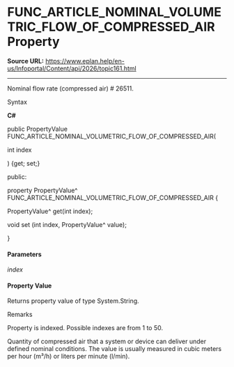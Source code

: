 # FUNC_ARTICLE_NOMINAL_VOLUMETRIC_FLOW_OF_COMPRESSED_AIR Property

**Source URL:** https://www.eplan.help/en-us/Infoportal/Content/api/2026/topic161.html

---

Nominal flow rate (compressed air) # 26511.

Syntax

**C#**



public PropertyValue FUNC_ARTICLE_NOMINAL_VOLUMETRIC_FLOW_OF_COMPRESSED_AIR( 

   int index

) {get; set;}

public:

property PropertyValue^ FUNC_ARTICLE_NOMINAL_VOLUMETRIC_FLOW_OF_COMPRESSED_AIR {

   PropertyValue^ get(int index);

   void set (int index, PropertyValue^ value);

}


#### Parameters

*index*

#### Property Value

Returns property value of type System.String.

Remarks

Property is indexed. Possible indexes are from 1 to 50.

Quantity of compressed air that a system or device can deliver under defined nominal conditions. The value is usually measured in cubic meters per hour (m³/h) or liters per minute (l/min).
